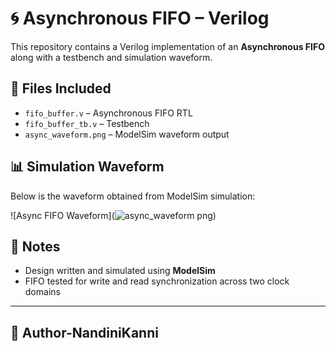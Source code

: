 # 🌀 Asynchronous FIFO – Verilog

This repository contains a Verilog implementation of an **Asynchronous FIFO** along with a testbench and simulation waveform.


## 📁 Files Included

- `fifo_buffer.v` – Asynchronous FIFO RTL
- `fifo_buffer_tb.v` – Testbench
- `async_waveform.png` – ModelSim waveform output


## 📊 Simulation Waveform

Below is the waveform obtained from ModelSim simulation:

![Async FIFO Waveform](![async_waveform png](https://github.com/user-attachments/assets/f5d364ff-c27d-41d3-bb60-9dfc26b17ba6))

## 📌 Notes

- Design written and simulated using **ModelSim**
- FIFO tested for write and read synchronization across two clock domains

---

## 🚀 Author-NandiniKanni
